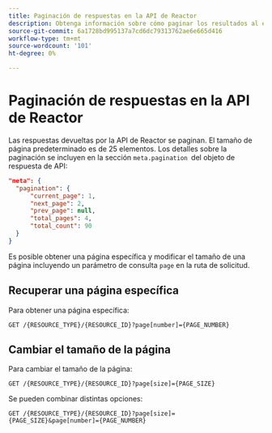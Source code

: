 ```yaml
---
title: Paginación de respuestas en la API de Reactor
description: Obtenga información sobre cómo paginar los resultados al enumerar recursos en la API de Reactor.
source-git-commit: 6a1728bd995137a7cd6dc79313762ae6e665d416
workflow-type: tm+mt
source-wordcount: '101'
ht-degree: 0%

---
```


# Paginación de respuestas en la API de Reactor

Las respuestas devueltas por la API de Reactor se paginan. El tamaño de página predeterminado es de 25 elementos. Los detalles sobre la paginación se incluyen en la sección `meta.pagination `del objeto de respuesta de API:

```json
"meta": {
  "pagination": {
      "current_page": 1,
      "next_page": 2,
      "prev_page": null,
      "total_pages": 4,
      "total_count": 90
  }
}
```

Es posible obtener una página específica y modificar el tamaño de una página incluyendo un parámetro de consulta `page` en la ruta de solicitud.

## Recuperar una página específica

Para obtener una página específica:

```http
GET /{RESOURCE_TYPE}/{RESOURCE_ID}?page[number]={PAGE_NUMBER}
```

## Cambiar el tamaño de la página

Para cambiar el tamaño de la página:

```http
GET /{RESOURCE_TYPE}/{RESOURCE_ID}?page[size]={PAGE_SIZE}
```

Se pueden combinar distintas opciones:

```http
GET /{RESOURCE_TYPE}/{RESOURCE_ID}?page[size]={PAGE_SIZE}&page[number]={PAGE_NUMBER}
```
